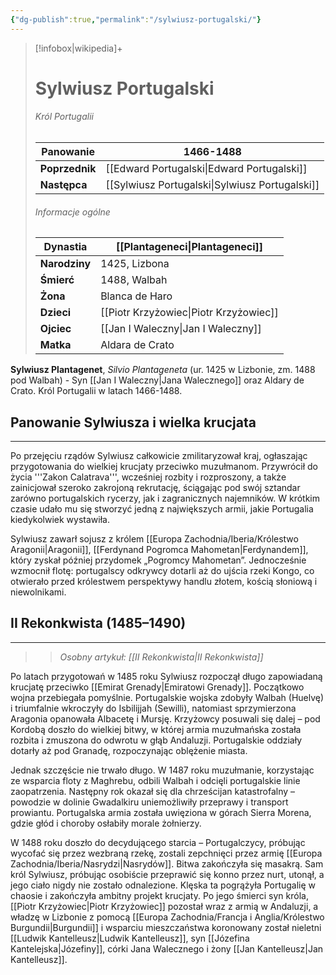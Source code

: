 ```yaml
---
{"dg-publish":true,"permalink":"/sylwiusz-portugalski/"}
---
```



> [!infobox|wikipedia]+
> # Sylwiusz Portugalski
>###### Król Portugalii
> **Panowanie** | 1466-1488 |  
> ---|---|  
> **Poprzednik** | [[Edward Portugalski\|Edward Portugalski]]
> **Następca** | [[Sylwiusz Portugalski\|Sylwiusz Portugalski]]
>  ###### Informacje ogólne
> **Dynastia** | [[Plantageneci\|Plantageneci]] | 
>   ---|---|
> **Narodziny** | 1425, Lizbona | 
> **Śmierć** | 1488, Walbah | 
> **Żona** | Blanca de Haro | 
> **Dzieci** | [[Piotr Krzyżowiec\|Piotr Krzyżowiec]] | 
>**Ojciec** | [[Jan I Waleczny\|Jan I Waleczny]] | 
>**Matka** | Aldara de Crato |

**Sylwiusz Plantagenet**, *Silvio Plantageneta* (ur. 1425 w Lizbonie, zm. 1488 pod Walbah) - Syn [[Jan I Waleczny\|Jana Walecznego]] oraz Aldary de Crato. Król Portugalii w latach 1466-1488.

## Panowanie Sylwiusza i wielka krucjata 
---
Po przejęciu rządów Sylwiusz całkowicie zmilitaryzował kraj, ogłaszając przygotowania do wielkiej krucjaty przeciwko muzułmanom. Przywrócił do życia '''Zakon Calatrava''', wcześniej rozbity i rozproszony, a także zainicjował szeroko zakrojoną rekrutację, ściągając pod swój sztandar zarówno portugalskich rycerzy, jak i zagranicznych najemników. W krótkim czasie udało mu się stworzyć jedną z największych armii, jakie Portugalia kiedykolwiek wystawiła.

Sylwiusz zawarł sojusz z królem [[Europa Zachodnia/Iberia/Królestwo Aragonii\|Aragonii]], [[Ferdynand Pogromca Mahometan\|Ferdynandem]], który zyskał później przydomek „Pogromcy Mahometan”. Jednocześnie wzmocnił flotę: portugalscy odkrywcy dotarli aż do ujścia rzeki Kongo, co otwierało przed królestwem perspektywy handlu złotem, kością słoniową i niewolnikami.

## II Rekonkwista (1485–1490) 
---
>> *Osobny artykuł: [[II Rekonkwista\|II Rekonkwista]]*

Po latach przygotowań w 1485 roku Sylwiusz rozpoczął długo zapowiadaną krucjatę przeciwko [[Emirat Grenady\|Emiratowi Grenady]]. Początkowo wojna przebiegała pomyślnie. Portugalskie wojska zdobyły Walbah (Huelvę) i triumfalnie wkroczyły do Isbilijjah (Sewilli), natomiast sprzymierzona Aragonia opanowała Albacetę i Mursję. Krzyżowcy posuwali się dalej – pod Kordobą doszło do wielkiej bitwy, w której armia muzułmańska została rozbita i zmuszona do odwrotu w głąb Andaluzji. Portugalskie oddziały dotarły aż pod Granadę, rozpoczynając oblężenie miasta.

Jednak szczęście nie trwało długo. W 1487 roku muzułmanie, korzystając ze wsparcia floty z Maghrebu, odbili Walbah i odcięli portugalskie linie zaopatrzenia. Następny rok okazał się dla chrześcijan katastrofalny – powodzie w dolinie Gwadalkiru uniemożliwiły przeprawy i transport prowiantu. Portugalska armia została uwięziona w górach Sierra Morena, gdzie głód i choroby osłabiły morale żołnierzy.

W 1488 roku doszło do decydującego starcia – Portugalczycy, próbując wycofać się przez wezbraną rzekę, zostali zepchnięci przez armię [[Europa Zachodnia/Iberia/Nasrydzi\|Nasrydów]]. Bitwa zakończyła się masakrą. Sam król Sylwiusz, próbując osobiście przeprawić się konno przez nurt, utonął, a jego ciało nigdy nie zostało odnalezione. Klęska ta pogrążyła Portugalię w chaosie i zakończyła ambitny projekt krucjaty. Po jego śmierci syn króla, [[Piotr Krzyżowiec\|Piotr Krzyżowiec]] pozostał wraz z armią w Andaluzji, a władzę w Lizbonie z pomocą [[Europa Zachodnia/Francja i Anglia/Królestwo Burgundii\|Burgundii]] i wsparciu mieszczaństwa koronowany został nieletni [[Ludwik Kantelleusz\|Ludwik Kantelleusz]], syn [[Józefina Kantelejska\|Józefiny]], córki Jana Walecznego i żony [[Jan Kantelleusz\|Jan Kantelleusz]].
